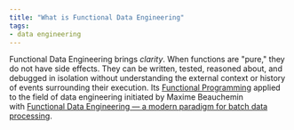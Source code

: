 ```yaml
---
title: "What is Functional Data Engineering"
tags:
- data engineering
---
```

Functional Data Engineering brings _clarity_. When functions are "pure," they do not have side effects. They can be written, tested, reasoned about, and debugged in isolation without understanding the external context or history of events surrounding their execution. Its [Functional Programming](glossary/Functional%20Programming.md) applied to the field of data engineering initiated by Maxime Beauchemin with [Functional Data Engineering — a modern paradigm for batch data processing](https://maximebeauchemin.medium.com/functional-data-engineering-a-modern-paradigm-for-batch-data-processing-2327ec32c42a).
